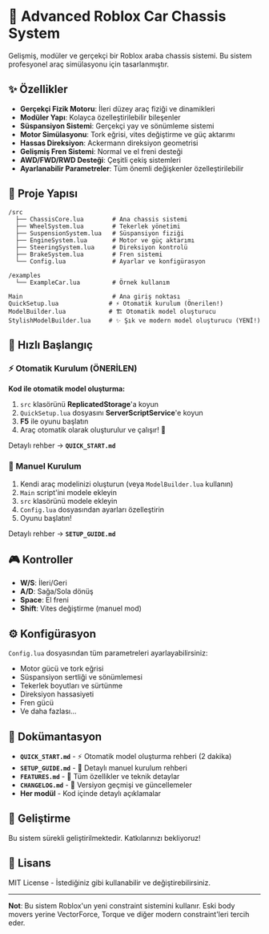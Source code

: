 # 🚗 Advanced Roblox Car Chassis System

Gelişmiş, modüler ve gerçekçi bir Roblox araba chassis sistemi. Bu sistem profesyonel araç simülasyonu için tasarlanmıştır.

## ✨ Özellikler

- **Gerçekçi Fizik Motoru**: İleri düzey araç fiziği ve dinamikleri
- **Modüler Yapı**: Kolayca özelleştirilebilir bileşenler
- **Süspansiyon Sistemi**: Gerçekçi yay ve sönümleme sistemi
- **Motor Simülasyonu**: Tork eğrisi, vites değiştirme ve güç aktarımı
- **Hassas Direksiyon**: Ackermann direksiyon geometrisi
- **Gelişmiş Fren Sistemi**: Normal ve el freni desteği
- **AWD/FWD/RWD Desteği**: Çeşitli çekiş sistemleri
- **Ayarlanabilir Parametreler**: Tüm önemli değişkenler özelleştirilebilir

## 📁 Proje Yapısı

```
/src
  ├── ChassisCore.lua        # Ana chassis sistemi
  ├── WheelSystem.lua        # Tekerlek yönetimi
  ├── SuspensionSystem.lua   # Süspansiyon fiziği
  ├── EngineSystem.lua       # Motor ve güç aktarımı
  ├── SteeringSystem.lua     # Direksiyon kontrolü
  ├── BrakeSystem.lua        # Fren sistemi
  └── Config.lua             # Ayarlar ve konfigürasyon

/examples
  └── ExampleCar.lua         # Örnek kullanım

Main                         # Ana giriş noktası
QuickSetup.lua              # ⚡ Otomatik kurulum (Önerilen!)
ModelBuilder.lua            # 🏗️ Otomatik model oluşturucu
StylishModelBuilder.lua     # ✨ Şık ve modern model oluşturucu (YENİ!)
```

## 🚀 Hızlı Başlangıç

### ⚡ Otomatik Kurulum (ÖNERİLEN)

**Kod ile otomatik model oluşturma:**

1. `src` klasörünü **ReplicatedStorage**'a koyun
2. `QuickSetup.lua` dosyasını **ServerScriptService**'e koyun
3. **F5** ile oyunu başlatın
4. Araç otomatik olarak oluşturulur ve çalışır! 🎉

Detaylı rehber → **`QUICK_START.md`**

### 🔧 Manuel Kurulum

1. Kendi araç modelinizi oluşturun (veya `ModelBuilder.lua` kullanın)
2. `Main` script'ini modele ekleyin
3. `src` klasörünü modele ekleyin
4. `Config.lua` dosyasından ayarları özelleştirin
5. Oyunu başlatın!

Detaylı rehber → **`SETUP_GUIDE.md`**

## 🎮 Kontroller

- **W/S**: İleri/Geri
- **A/D**: Sağa/Sola dönüş
- **Space**: El freni
- **Shift**: Vites değiştirme (manuel mod)

## ⚙️ Konfigürasyon

`Config.lua` dosyasından tüm parametreleri ayarlayabilirsiniz:

- Motor gücü ve tork eğrisi
- Süspansiyon sertliği ve sönümlemesi
- Tekerlek boyutları ve sürtünme
- Direksiyon hassasiyeti
- Fren gücü
- Ve daha fazlası...

## 📖 Dokümantasyon

- **`QUICK_START.md`** - ⚡ Otomatik model oluşturma rehberi (2 dakika)
- **`SETUP_GUIDE.md`** - 📖 Detaylı manuel kurulum rehberi
- **`FEATURES.md`** - 🎯 Tüm özellikler ve teknik detaylar
- **`CHANGELOG.md`** - 📝 Versiyon geçmişi ve güncellemeler
- **Her modül** - Kod içinde detaylı açıklamalar

## 🔧 Geliştirme

Bu sistem sürekli geliştirilmektedir. Katkılarınızı bekliyoruz!

## 📝 Lisans

MIT License - İstediğiniz gibi kullanabilir ve değiştirebilirsiniz.

---

**Not**: Bu sistem Roblox'un yeni constraint sistemini kullanır. Eski body movers yerine VectorForce, Torque ve diğer modern constraint'leri tercih eder.